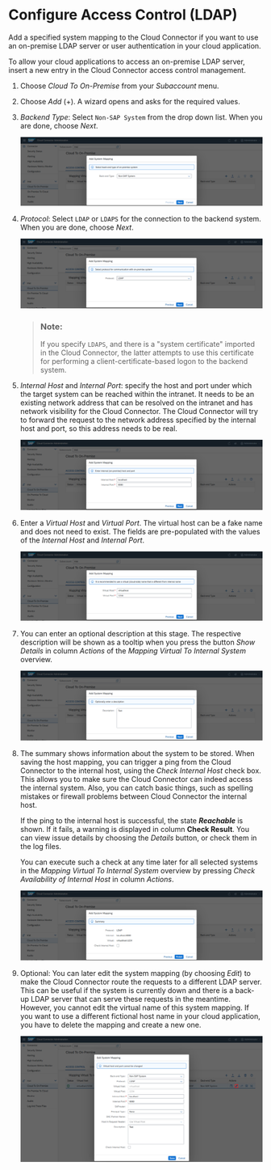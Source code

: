 <!-- loioe4ba9b3aad764b38b9c253fdbcfde713 -->

# Configure Access Control \(LDAP\)

Add a specified system mapping to the Cloud Connector if you want to use an on-premise LDAP server or user authentication in your cloud application.



To allow your cloud applications to access an on-premise LDAP server, insert a new entry in the Cloud Connector access control management.

1.  Choose *Cloud To On-Premise* from your *Subaccount* menu.
2.  Choose *Add* \(+\). A wizard opens and asks for the required values.
3.  *Backend Type*: Select `Non-SAP System` from the drop down list. When you are done, choose *Next*.

    ![](images/SCC_CS_AccessControlTCP_-_SystemParameters_BackEnd_034ceaa.png)

4.  *Protocol*: Select `LDAP` or `LDAPS` for the connection to the backend system. When you are done, choose *Next*.

    ![](images/SCC_CS_AccessControlLDAP_-_SystemParameters_Protocol_ea48b4a.png)

    > ### Note:  
    > If you specify `LDAPS`, and there is a "system certificate" imported in the Cloud Connector, the latter attempts to use this certificate for performing a client-certificate-based logon to the backend system.

5.  *Internal Host* and *Internal Port*: specify the host and port under which the target system can be reached within the intranet. It needs to be an existing network address that can be resolved on the intranet and has network visibility for the Cloud Connector. The Cloud Connector will try to forward the request to the network address specified by the internal host and port, so this address needs to be real.

    ![](images/SCC_CS_AccessControlLDAP_-_SystemParameters_InternalHost_13817e0.png)

6.  Enter a *Virtual Host* and *Virtual Port*. The virtual host can be a fake name and does not need to exist. The fields are pre-populated with the values of the *Internal Host* and *Internal Port*.

    ![](images/SCC_CS_AccessControlTCP_-_SystemParameters_VirtualHost_b8b5393.png)

7.  You can enter an optional description at this stage. The respective description will be shown as a tooltip when you press the button *Show Details* in column *Actions* of the *Mapping Virtual To Internal System* overview.

    ![](images/SCC_CS_AccessControlLDAP_-_SystemParameters_Description_a333556.png)

8.  The summary shows information about the system to be stored. When saving the host mapping, you can trigger a ping from the Cloud Connector to the internal host, using the *Check Internal Host* check box. This allows you to make sure the Cloud Connector can indeed access the internal system. Also, you can catch basic things, such as spelling mistakes or firewall problems between Cloud Connector the internal host.

    If the ping to the internal host is successful, the state ***Reachable*** is shown. If it fails, a warning is displayed in column **Check Result**. You can view issue details by choosing the *Details* button, or check them in the log files.

    You can execute such a check at any time later for all selected systems in the *Mapping Virtual To Internal System* overview by pressing *Check Availability of Internal Host* in column *Actions*.

    ![](images/SCC_CS_AccessControlLDAP_-_SystemParameters_Summary_785151c.png)

9.  Optional: You can later edit the system mapping \(by choosing *Edit*\) to make the Cloud Connector route the requests to a different LDAP server. This can be useful if the system is currently down and there is a back-up LDAP server that can serve these requests in the meantime. However, you cannot edit the virtual name of this system mapping. If you want to use a different fictional host name in your cloud application, you have to delete the mapping and create a new one.

    ![](images/SCC_CS_AccessControlLDAP_-_SystemParameters_Edit_5fe209c.png)


